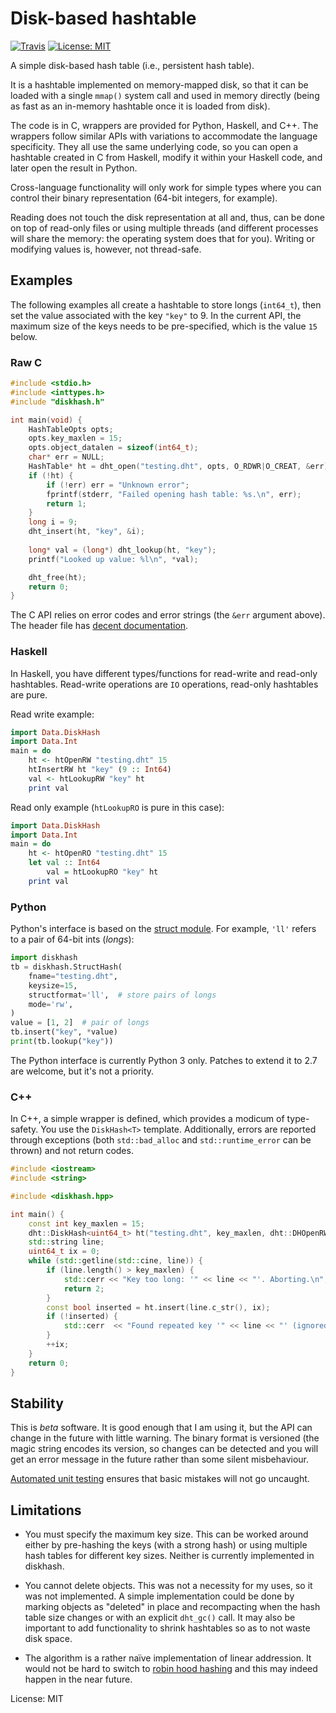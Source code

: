 # Disk-based hashtable

[![Travis](https://api.travis-ci.org/luispedro/diskhash.png)](https://travis-ci.org/luispedro/diskhash)
[![License: MIT](https://img.shields.io/badge/License-MIT-blue.svg)](https://opensource.org/licenses/MIT)


A simple disk-based hash table (i.e., persistent hash table).

It is a hashtable implemented on memory-mapped disk, so that it can be loaded
with a single `mmap()` system call and used in memory directly (being as fast
as an in-memory hashtable once it is loaded from disk).

The code is in C, wrappers are provided for Python, Haskell, and C++. The
wrappers follow similar APIs with variations to accommodate the language
specificity. They all use the same underlying code, so you can open a hashtable
created in C from Haskell, modify it within your Haskell code, and later open
the result in Python.

Cross-language functionality will only work for simple types where you can
control their binary representation (64-bit integers, for example).

Reading does not touch the disk representation at all and, thus, can be done on
top of read-only files or using multiple threads (and different processes will
share the memory: the operating system does that for you). Writing or modifying
values is, however, not thread-safe.

## Examples

The following examples all create a hashtable to store longs (`int64_t`), then
set the value associated with the key `"key"` to 9. In the current API, the
maximum size of the keys needs to be pre-specified, which is the value `15`
below.

### Raw C

```c
#include <stdio.h>
#include <inttypes.h>
#include "diskhash.h"

int main(void) {
    HashTableOpts opts;
    opts.key_maxlen = 15;
    opts.object_datalen = sizeof(int64_t);
    char* err = NULL;
    HashTable* ht = dht_open("testing.dht", opts, O_RDWR|O_CREAT, &err);
    if (!ht) {
        if (!err) err = "Unknown error";
        fprintf(stderr, "Failed opening hash table: %s.\n", err);
        return 1;
    }
    long i = 9;
    dht_insert(ht, "key", &i);
    
    long* val = (long*) dht_lookup(ht, "key");
    printf("Looked up value: %l\n", *val);

    dht_free(ht);
    return 0;
}
```

The C API relies on error codes and error strings (the `&err` argument above).
The header file has [decent
documentation](https://github.com/luispedro/diskhash/blob/master/src/diskhash.h).

### Haskell

In Haskell, you have different types/functions for read-write and read-only
hashtables. Read-write operations are `IO` operations, read-only hashtables are
pure.

Read write example:

```haskell
import Data.DiskHash
import Data.Int
main = do
    ht <- htOpenRW "testing.dht" 15
    htInsertRW ht "key" (9 :: Int64)
    val <- htLookupRW "key" ht
    print val
```

Read only example (`htLookupRO` is pure in this case):

```haskell
import Data.DiskHash
import Data.Int
main = do
    ht <- htOpenRO "testing.dht" 15
    let val :: Int64
        val = htLookupRO "key" ht
    print val
```


### Python

Python's interface is based on the [struct
module](https://docs.python.org/3/library/struct.html). For example, `'ll'`
refers to a pair of 64-bit ints (_longs_):

```python
import diskhash
tb = diskhash.StructHash(
    fname="testing.dht", 
    keysize=15, 
    structformat='ll',  # store pairs of longs
    mode='rw',
)
value = [1, 2]  # pair of longs
tb.insert("key", *value)
print(tb.lookup("key"))
```

The Python interface is currently Python 3 only. Patches to extend it to 2.7
are welcome, but it's not a priority.


### C++

In C++, a simple wrapper is defined, which provides a modicum of type-safety.
You use the `DiskHash<T>` template. Additionally, errors are reported through
exceptions (both `std::bad_alloc` and `std::runtime_error` can be thrown) and
not return codes.

```c++
#include <iostream>
#include <string>

#include <diskhash.hpp>

int main() {
    const int key_maxlen = 15;
    dht::DiskHash<uint64_t> ht("testing.dht", key_maxlen, dht::DHOpenRW);
    std::string line;
    uint64_t ix = 0;
    while (std::getline(std::cine, line)) {
        if (line.length() > key_maxlen) {
            std::cerr << "Key too long: '" << line << "'. Aborting.\n";
            return 2;
        }
        const bool inserted = ht.insert(line.c_str(), ix);
        if (!inserted) {
            std::cerr  << "Found repeated key '" << line << "' (ignored).\n";
        }
        ++ix;
    }
    return 0;
}
```

## Stability

This is _beta_ software. It is good enough that I am using it, but the API can
change in the future with little warning. The binary format is versioned (the
magic string encodes its version, so changes can be detected and you will get
an error message in the future rather than some silent misbehaviour.

[Automated unit testing](https://travis-ci.org/luispedro/diskhash) ensures that
basic mistakes will not go uncaught.

## Limitations

- You must specify the maximum key size. This can be worked around either by
  pre-hashing the keys (with a strong hash) or using multiple hash tables for
  different key sizes. Neither is currently implemented in diskhash.

- You cannot delete objects. This was not a necessity for my uses, so it was
  not implemented. A simple implementation could be done by marking objects as
  "deleted" in place and recompacting when the hash table size changes or with
  an explicit `dht_gc()` call. It may also be important to add functionality to
  shrink hashtables so as to not waste disk space.

- The algorithm is a rather naïve implementation of linear addression. It would
  not be hard to switch to [robin hood
  hashing](https://www.sebastiansylvan.com/post/robin-hood-hashing-should-be-your-default-hash-table-implementation/)
  and this may indeed happen in the near future.

License: MIT

